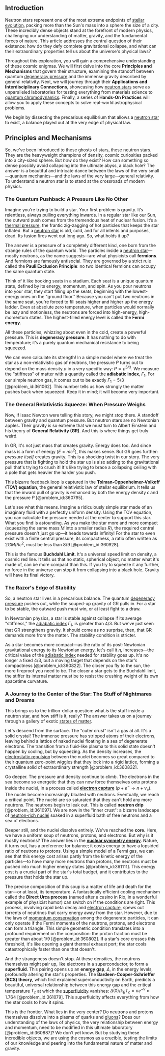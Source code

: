 ## Introduction
Neutron stars represent one of the most extreme endpoints of [stellar evolution](@article_id:149936), packing more than the Sun's mass into a sphere the size of a city. These incredibly dense objects stand at the forefront of modern physics, challenging our understanding of matter, gravity, and the fundamental forces of nature. This article addresses the central question of their existence: how do they defy complete gravitational collapse, and what can their extraordinary properties tell us about the universe's physical laws?

Throughout this exploration, you will gain a comprehensive understanding of these cosmic enigmas. We will first delve into the core **Principles and Mechanisms** that govern their structure, examining the standoff between quantum [degeneracy pressure](@article_id:141491) and the immense gravity described by general relativity. Next, we will journey through their **Applications and Interdisciplinary Connections**, showcasing how [neutron stars](@article_id:139189) serve as unparalleled laboratories for testing everything from materials science to [quantum chromodynamics](@article_id:143375). Finally, a series of **Hands-On Practices** will allow you to apply these concepts to solve real-world astrophysical problems.

We begin by dissecting the precarious equilibrium that allows a [neutron star](@article_id:146765) to exist, a balance played out at the very edge of physical law.

## Principles and Mechanisms

So, we've been introduced to these ghosts of stars, these neutron stars. They are the heavyweight champions of density, cosmic curiosities packed into a city-sized sphere. But *how* do they exist? How can something so dense possibly avoid collapsing into the ultimate abyss, a black hole? The answer is a beautiful and intricate dance between the laws of the very small—quantum mechanics—and the laws of the very large—general relativity. To understand a neutron star is to stand at the crossroads of modern physics.

### The Quantum Pushback: A Pressure Like No Other

Imagine you're trying to build a star. Your first problem is gravity. It’s relentless, always pulling everything inwards. In a regular star like our Sun, the outward push comes from the tremendous heat of nuclear fusion. It’s a [thermal pressure](@article_id:202267), the frantic zig-zagging of hot particles that keeps the star inflated. But a [neutron star](@article_id:146765) is old, cold, and for all intents and purposes, dead. Its fusion fires went out long ago. So, what holds it up?

The answer is a pressure of a completely different kind, one born from the strange rules of the quantum world. The particles inside a [neutron star](@article_id:146765)—mostly neutrons, as the name suggests—are what physicists call **fermions**. And fermions are famously antisocial. They are governed by a strict rule called the **Pauli Exclusion Principle**: no two identical fermions can occupy the same quantum state.

Think of it like booking seats in a stadium. Each seat is a unique quantum state, defined by its energy, momentum, and spin. As you pour neutrons into your star, they start filling up the seats, beginning with the lowest-energy ones on the "ground floor." Because you can't put two neutrons in the same seat, you're forced to fill seats higher and higher up the energy ladder. Even at absolute zero temperature, when particles would normally be lazy and motionless, the neutrons are forced into high-energy, high-momentum states. The highest-filled energy level is called the **Fermi energy**.

All these particles, whizzing about even in the cold, create a powerful pressure. This is **degeneracy pressure**. It has nothing to do with temperature; it’s a purely quantum mechanical resistance to being squeezed.

We can even calculate its strength! In a simple model where we treat the star as a non-relativistic gas of neutrons, the pressure $P$ turns out to depend on the mass density $\rho$ in a very specific way: $P \propto \rho^{5/3}$. We measure the "stiffness" of matter with a quantity called the **adiabatic index**, $\Gamma_1$. For our simple neutron gas, it comes out to be exactly $\Gamma_1 = 5/3$ [@problem_id:361062]. This number tells us how strongly the matter pushes back when squeezed. Keep it in mind; it will become very important.

### The General Relativistic Squeeze: When Pressure Weighs

Now, if Isaac Newton were telling this story, we might stop there. A standoff between gravity and quantum pressure. But neutron stars are no Newtonian apples. Their gravity is so extreme that we must turn to Albert Einstein and his theory of **General Relativity (GR)**. And this is where things get truly weird.

In GR, it's not just mass that creates gravity. Energy does too. And since mass is a form of energy ($E=mc^2$), this makes sense. But GR goes further: *pressure itself* creates gravity. This is a shocking twist in our story. The very pressure that is fighting to hold the star up is also adding to the gravitational pull that's trying to crush it! It's like trying to brace a collapsing ceiling with a pole that gets heavier the harder you push.

This bizarre feedback loop is captured in the **Tolman-Oppenheimer-Volkoff (TOV) equation**, the general relativistic law of stellar equilibrium. It tells us that the inward pull of gravity is enhanced by both the energy density $\epsilon$ and the pressure $P$ [@problem_id:360795].

Let's see what this means. Imagine a ridiculously simple star made of an imaginary fluid with a perfectly uniform density. Using the TOV equation, you can calculate the pressure needed at the center to support this star. What you find is astounding. As you make the star more and more compact (squeezing the same mass $M$ into a smaller radius $R$), the required central pressure doesn't just go up—it heads towards infinity! For the star to even exist with a finite central pressure, its compactness, a ratio often written as $2GM/Rc^2$, must be less than $8/9$ [@problem_id:360928].

This is the famous **Buchdahl Limit**. It's a universal speed limit on density, a cosmic red line. It tells us that no static, spherical object, no matter what it's made of, can be more compact than this. If you try to squeeze it any further, no force in the universe can stop it from collapsing into a black hole. Gravity will have its final victory.

### The Razor's Edge of Stability

So, a neutron star lives in a precarious balance. The quantum [degeneracy pressure](@article_id:141491) pushes out, while the souped-up gravity of GR pulls in. For a star to be stable, the outward push must win, or at least fight to a draw.

In Newtonian physics, a star is stable against collapse if its average "stiffness," the [adiabatic index](@article_id:141306) $\Gamma_1$, is greater than $4/3$. But we've just seen that GR strengthens gravity. It should come as no surprise, then, that GR demands more from the matter. The stability condition is stricter.

As a star becomes more compact—as the ratio of its post-Newtonian [gravitational energy](@article_id:193232) to its Newtonian energy, let's call it $\eta$, increases—the critical value of the [adiabatic index](@article_id:141306) needed for stability goes up. It's no longer a fixed $4/3$, but a moving target that depends on the star's compactness [@problem_id:360822]. The closer you fly to the sun, the more fireproof you need to be. The closer a star gets to the Buchdahl limit, the stiffer its internal matter must be to resist the crushing weight of its own spacetime curvature.

### A Journey to the Center of the Star: The Stuff of Nightmares and Dreams

This brings us to the trillion-dollar question: what *is* the stuff inside a neutron star, and how stiff is it, really? The answer takes us on a journey through a gallery of exotic [states of matter](@article_id:138942).

Let's descend from the surface. The "outer crust" isn't a gas at all. It's a solid crystal! The immense pressure has stripped atoms of their electrons, leaving behind a lattice of naked nuclei floating in a sea of degenerate electrons. The transition from a fluid-like plasma to this solid state doesn't happen by cooling, but by squeezing. As the density increases, the [electrostatic repulsion](@article_id:161634) between the nuclei becomes so great compared to their quantum zero-point wiggles that they lock into a rigid lattice, forming a crystalline solid of extraordinary strength [@problem_id:360832].

Go deeper. The pressure and density continue to climb. The electrons in the sea become so energetic that they can now force themselves onto protons inside the nuclei, in a process called **[electron capture](@article_id:158135)** ($p + e^- \to n + \nu_e$). The nuclei become increasingly bloated with neutrons. Eventually, we reach a critical point. The nuclei are so saturated that they can't hold any more neutrons. The neutrons begin to leak out. This is called **neutron drip** [@problem_id:361097]. We are now in the "inner crust": a bizarre landscape of [neutron-rich nuclei](@article_id:158676) soaked in a superfluid bath of free neutrons and a sea of electrons.

Deeper still, and the nuclei dissolve entirely. We've reached the **core**. Here, we have a uniform soup of neutrons, protons, and electrons. But why is it mostly neutrons? The answer lies in the **[nuclear symmetry energy](@article_id:160850)**. Nature, it turns out, has a preference for balance; it costs energy to have a lopsided ratio of neutrons to protons. Using a simple model of a Fermi gas, we can see that this energy cost arises partly from the kinetic energy of the particles—to have many more neutrons than protons, the neutrons must be pushed into much higher energy states [@problem_id:361111]. This energy cost is a crucial part of the star's total budget, and it contributes to the pressure that holds the star up.

The precise composition of this soup is a matter of life and death for the star—or at least, its temperature. A fantastically efficient cooling mechanism called the **Direct Urca process** (named after a casino in Rio, in a wonderful example of physicist humor) can switch on if the conditions are right. This process, involving rapid beta decay and [electron capture](@article_id:158135), spews out torrents of neutrinos that carry energy away from the star. However, due to the laws of [momentum conservation](@article_id:149470) among the degenerate particles, it can only operate if the Fermi momenta of the neutrons, protons, and electrons can form a triangle. This simple geometric condition translates into a profound requirement on the composition: the proton fraction must be greater than about $1/9$ [@problem_id:360802]. If a star's core crosses this threshold, it's like opening a giant thermal exhaust port; the star cools catastrophically faster than one that doesn't.

And the strangeness doesn't stop. At these densities, the neutrons themselves might pair up, like electrons in a superconductor, to form a **superfluid**. This pairing opens up an **energy gap**, $\Delta$, in the energy levels, profoundly altering the star's properties. The **Bardeen-Cooper-Schrieffer (BCS) theory**, which first explained superconductivity on Earth, predicts a beautiful, universal relationship between this energy gap and the critical temperature $T_c$ at which the [superfluidity](@article_id:145829) vanishes: $\Delta(0)/k_B T_c = \pi e^{-\gamma} \approx 1.764$ [@problem_id:361079]. This superfluidity affects everything from how the star cools to how it spins.

This is the frontier. What lies in the very center? Do neutrons and protons themselves dissolve into a plasma of quarks and [gluons](@article_id:151233)? Does our understanding of the laws of physics, the very relationship between energy and momentum, need to be modified in this ultimate laboratory [@problem_id:360887]? We don't yet know. But by studying these incredible objects, we are using the cosmos as a crucible, testing the limits of our knowledge and peering into the fundamental nature of matter and gravity.